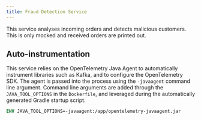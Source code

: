 ```yaml
---
title: Fraud Detection Service
---
```


This service analyses incoming orders and detects malicious customers.
This is only mocked and received orders are printed out.

## Auto-instrumentation

This service relies on the OpenTelemetry Java Agent to automatically instrument
libraries such as Kafka, and to configure the OpenTelemetry SDK. The agent is
passed into the process using the `-javaagent` command line argument. Command
line arguments are added through the `JAVA_TOOL_OPTIONS` in the `Dockerfile`,
and leveraged during the automatically generated Gradle startup script.

```dockerfile
ENV JAVA_TOOL_OPTIONS=-javaagent:/app/opentelemetry-javaagent.jar
```

